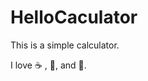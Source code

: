 HelloCaculator
==============

This is a simple calculator.

I love :coffee: , :pizza:, and :dancer:.

